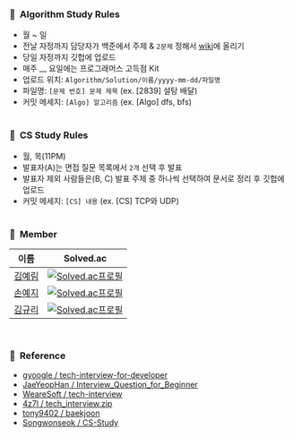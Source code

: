 ### 📍&nbsp;&nbsp;Algorithm Study Rules
- 월 ~ 일
- 전날 자정까지 담당자가 백준에서 주제 & `2문제` 정해서 [wiki](https://github.com/aerimforest/CS-Algorithm-Study/wiki)에 올리기   
- 당일 자정까지 깃헙에 업로드
- 매주 __ 요일에는 프로그래머스 고득점 Kit
- 업로드 위치: `Algorithm/Solution/이름/yyyy-mm-dd/파일명`
- 파일명: `[문제 번호] 문제 제목` (ex. [2839] 설탕 배달)
- 커밋 메세지: `[Algo] 알고리즘` (ex. [Algo] dfs, bfs)
<br/><br/>

### 📍&nbsp;&nbsp;CS Study Rules
- 월, 목(11PM)
- 발표자(A)는 면접 질문 목록에서 `2개` 선택 후 발표
- 발표자 제외 사람들은(B, C) 발표 주제 중 하나씩 선택하여 문서로 정리 후 깃헙에 업로드
- 커밋 메세지: `[CS] 내용` (ex. [CS] TCP와 UDP)
<br/><br/>

### 👥&nbsp;&nbsp;Member
|이름|Solved.ac|
|------|------------|
|[김예림](https://github.com/aerimforest)|[![Solved.ac프로필](http://mazassumnida.wtf/api/mini/generate_badge?boj=yerim5287)](https://solved.ac/yerim5287)|
|[손예지](https://github.com/yezgoget)|[![Solved.ac프로필](http://mazassumnida.wtf/api/mini/generate_badge?boj=thsdpwll)](https://solved.ac/thsdpwll)|
|[김규리](https://github.com/bnfkim)|[![Solved.ac프로필](http://mazassumnida.wtf/api/mini/generate_badge?boj=kgr2626)](https://solved.ac/kgr2626)|  

<br/>

### 📂&nbsp;&nbsp;Reference
- [gyoogle / tech-interview-for-developer](https://github.com/gyoogle/tech-interview-for-developer)
- [JaeYeopHan / Interview_Question_for_Beginner](https://github.com/JaeYeopHan/Interview_Question_for_Beginner)
- [WeareSoft / tech-interview](https://github.com/WeareSoft/tech-interview)
- [4z7l / tech_interview.zip](https://github.com/4z7l/tech_interview.zip)
- [tony9402 / baekjoon](https://github.com/tony9402/baekjoon)
- [Songwonseok / CS-Study](https://github.com/Songwonseok/CS-Study)
